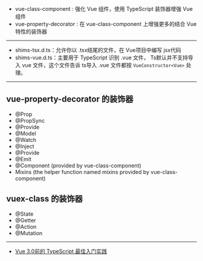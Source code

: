 
* vue-class-component : 强化 Vue 组件，使用 TypeScript 装饰器增强 Vue 组件
* vue-property-decorator : 在 vue-class-component 上增强更多的结合 Vue 特性的装饰器

---

* shims-tsx.d.ts：允许你以 .tsx结尾的文件，在 Vue项目中编写 jsx代码
* shims-vue.d.ts：主要用于 TypeScript 识别 .vue 文件， Ts默认并不支持导入 vue 文件，这个文件告诉 ts导入 .vue 文件都按  `VueConstructor<Vue>` 处理。

---

## vue-property-decorator 的装饰器

* @Prop
* @PropSync
* @Provide
* @Model
* @Watch
* @Inject
* @Provide
* @Emit
* @Component (provided by vue-class-component)
* Mixins (the helper function named mixins provided by vue-class-component)

## vuex-class 的装饰器

* @State
* @Getter
* @Action
* @Mutation

---

* [Vue 3.0前的 TypeScript 最佳入门实践](https://mp.weixin.qq.com/s/yxXTx9Gn2HxP6S7lNG9wjA)

